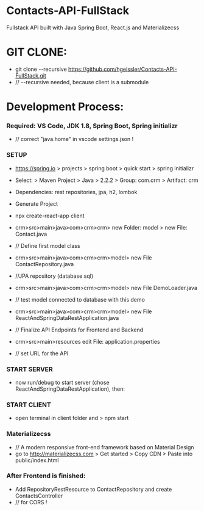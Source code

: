 # Contacts-API-FullStack
Fullstack API built with Java Spring Boot, React.js and Materializecss

# GIT CLONE:
  - git clone --recursive https://github.com/hgeissler/Contacts-API-FullStack.git
  - // --recursive needed, because client is a submodule 
  


# Development Process:
### Required: VS Code, JDK 1.8, Spring Boot, Spring initializr
- // correct "java.home" in vscode settings.json ! 

### SETUP
  - https://spring.io > projects > spring boot > quick start > spring initializr
  - Select: > Maven Project > Java > 2.2.2 > Group: com.crm > Artifact: crm
  - Dependencies: rest repositories, jpa, h2, lombok
  - Generate Project

  - npx create-react-app client


- crm>src>main>java>com>crm>crm> new Folder: model > new File: Contact.java
- // Define first model class

- crm>src>main>java>com>crm>crm>model> new File ContactRepository.java
- //JPA repository (database sql)

- crm>src>main>java>com>crm>crm>model> new File DemoLoader.java
- // test model connected to database with this demo

- crm>src>main>java>com>crm>crm>model> new File ReactAndSpringDataRestApplication.java
- // Finalize API Endpoints for Frontend and Backend

- crm>src>main>resources edit File: application.properties
- // set URL for the API

### START SERVER
  - now run/debug to start server (chose ReactAndSpringDataRestApplication), then:

### START CLIENT
  - open terminal in client folder and > npm start

### Materializecss
  - // A modern responsive front-end framework based on Material Design
  - go to http://materializecss.com > Get started > Copy CDN > Paste into public/index.html

### After Frontend is finished:
  - Add RepositoryRestResource to ContactRepository and create ContactsController
  - // for CORS !
